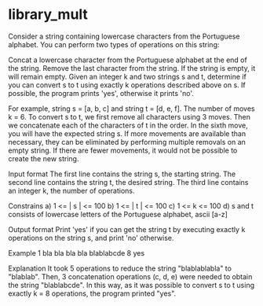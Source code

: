 # library_mult
Consider a string containing lowercase characters from the Portuguese alphabet. You can perform two types of operations on this string:

Concat a lowercase character from the Portuguese alphabet at the end of the string.
Remove the last character from the string. If the string is empty, it will remain empty.
Given an integer k and two strings s and t, determine if you can convert s to t using exactly k operations described above on s. If possible, the program prints 'yes', otherwise it prints 'no'.

For example, string s = [a, b, c] and string t = [d, e, f]. The number of moves k = 6. To convert s to t, we first remove all characters using 3 moves. Then we concatenate each of the characters of t in the order. In the sixth move, you will have the expected string s. If more movements are available than necessary, they can be eliminated by performing multiple removals on an empty string. If there are fewer movements, it would not be possible to create the new string.

Input format The first line contains the string s, the starting string. The second line contains the string t, the desired string. The third line contains an integer k, the number of operations.

Constrains a) 1 <= | s | <= 100 b) 1 <= | t | <= 100 c) 1 <= k <= 100 d) s and t consists of lowercase letters of the Portuguese alphabet, ascii [a-z]

Output format Print 'yes' if you can get the string t by executing exactly k operations on the string s, and print 'no' otherwise.

Example 1 bla bla bla bla blablabcde 8 yes

Explanation It took 5 operations to reduce the string "blablablabla" to "blablab". Then, 3 concatenation operations (c, d, e) were needed to obtain the string "blablabcde". In this way, as it was possible to convert s to t using exactly k = 8 operations, the program printed "yes".
